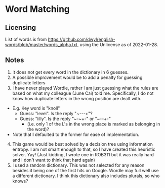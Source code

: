 # Word Matching

## Licensing

List of words is from https://github.com/dwyl/english-words/blob/master/words_alpha.txt, using the Unlicense as of 2022-01-28.

## Notes
1. It does not get every word in the dictionary in 6 guesses.
2. A possible improvement would be to add a penalty for guessing duplicate letters
3. I have never played Wordle, rather I am just guessing what the rules are based on what my colleague (June Cai) told me. Specifically, I do not know how duplicate letters in the wrong position are dealt with.
  * E.g. Key word is "knoll"
    * Guess: "level". Is the reply "\~---+"?
    * Guess: "lilly". Is the reply "\~-\~+-" or "\~--+-"
      * (i.e. only 1 of the L's in the wrong place is marked as belonging in the word)?
  * Note that I defaulted to the former for ease of implementation.
4. This game would be best solved by a decision tree using information entropy. I am not smart enough to that, so I have created this heuristic solver. Yay! (Just kidding, I wrote one in ROB311 but it was really hard and I don't want to think that hard again)
5. I used a random dictionary. This was not selected for any reason besides it being one of the first hits on Google. Wordle may full well use a different dictionary. I think this dictionary also includes plurals, so who knows?